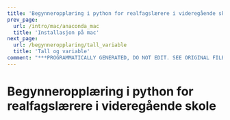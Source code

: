 ```yaml
---
title: 'Begynneropplæring i python for realfagslærere i videregående skole'
prev_page:
  url: /intro/mac/anaconda_mac
  title: 'Installasjon på mac'
next_page:
  url: /begynneropplaring/tall_variable
  title: 'Tall og variable'
comment: "***PROGRAMMATICALLY GENERATED, DO NOT EDIT. SEE ORIGINAL FILES IN /content***"
---
```

# Begynneropplæring i python for realfagslærere i videregående skole

